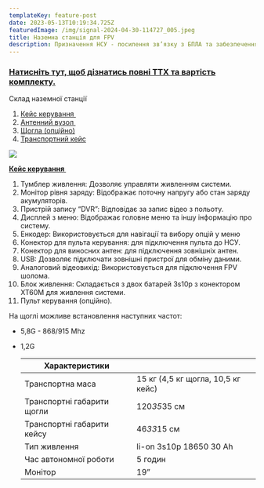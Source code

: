 ```yaml
---
templateKey: feature-post
date: 2023-05-13T10:19:34.725Z
featuredImage: /img/signal-2024-04-30-114727_005.jpeg
title: Наземна станція для FPV
description: Призначення НСУ - посилення зв’язку з БПЛА та забезпечення безпеки оператора.
---
```

### <a href="https://drive.google.com/file/d/1nZrIeBLhkmqJeqc4jdbpWjJrcfD4ryI3/view?usp=share_link">**Натисніть тут, щоб дізнатись повні ТТХ та вартість комплекту.**</a>

Склад наземної станції

<!--StartFragment-->

1. [Кейс керування ](https://docs.google.com/presentation/d/1mCN8lVhOvBasJM3ePwr4ZqAkH83bk-APeQ_pgSAVUx4/edit#slide=id.p2)
2. [Антенний вузол ](https://docs.google.com/presentation/d/1mCN8lVhOvBasJM3ePwr4ZqAkH83bk-APeQ_pgSAVUx4/edit#slide=id.p3)
3. [Щогла (опційно)](https://docs.google.com/presentation/d/1mCN8lVhOvBasJM3ePwr4ZqAkH83bk-APeQ_pgSAVUx4/edit#slide=id.p4)
4. [Транспортний кейс](https://docs.google.com/presentation/d/1mCN8lVhOvBasJM3ePwr4ZqAkH83bk-APeQ_pgSAVUx4/edit#slide=id.p4)

<!--EndFragment-->

![](/img/signal-2024-04-30-114727_006.jpeg)

**[Кейс керування ](https://docs.google.com/presentation/d/1mCN8lVhOvBasJM3ePwr4ZqAkH83bk-APeQ_pgSAVUx4/edit#slide=id.p2)**

<!--StartFragment-->

1. Тумблер живлення: Дозволяє управляти живленням системи.
2. Монітор рівня заряду: Відображає поточну напругу або стан заряду акумуляторів.
3. Пристрій запису “DVR”: Відповідає за запис відео з польоту.
4. Дисплей з меню: Відображає головне меню та іншу інформацію про систему.
5. Енкодер: Використовується для навігації та вибору опцій у меню
6. Конектор для пульта керування: для підключення пульта до НСУ.
7. Конектор для виносних антен: для підключення зовнішніх антен.
8. USB: Дозволяє підключати зовнішні пристрої для обміну даними.
9. Аналоговий відеовихід: Використовується для підключення FPV шолома.
10. Блок живлення: Складається з двох батарей 3s10p з конектором XT60М для живлення системи.
11. Пульт керування (опційно).

<!--EndFragment-->

<!--EndFragment-->

На щоглі можливе встановлення наступних частот:

* 5,8G - 868/915 Mhz
* 1,2G

  | Характеристики             |                                    |
  | -------------------------- | ---------------------------------- |
  | Транспортна маса           | 15 кг (4,5 кг щогла, 10,5 кг кейс) |
  | Транспортні габарити щогли | 120*35*35 см                       |
  | Транспортні габарити кейсу | 46*33*15 см                        |
  | Тип живлення               | li-on 3s10p 18650 30 Ah            |
  | Час автономної роботи      | 5 годин                            |
  | Монітор                    | 19”                                |